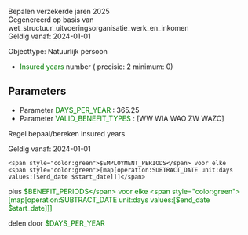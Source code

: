 Bepalen verzekerde jaren 2025 \
Gegenereerd op basis van wet_structuur_uitvoeringsorganisatie_werk_en_inkomen \
Geldig vanaf: 2024-01-01

Objecttype: Natuurlijk persoon
- <span style="color:green">Insured years</span> number ( precisie: 2 minimum: 0) 

## Parameters ##
- Parameter <span style="color:green">DAYS_PER_YEAR</span> : 365.25
- Parameter <span style="color:green">VALID_BENEFIT_TYPES</span> : [WW WIA WAO ZW WAZO]


Regel bepaal/bereken insured years

Geldig vanaf: 2024-01-01


	<span style="color:green">$EMPLOYMENT_PERIODS</span> voor elke 
	<span style="color:green">[map[operation:SUBTRACT_DATE unit:days values:[$end_date $start_date]]]</span>
 plus <span style="color:green">$BENEFIT_PERIODS</span> voor elke 
	<span style="color:green">[map[operation:SUBTRACT_DATE unit:days values:[$end_date $start_date]]]</span>

 delen door <span style="color:green">$DAYS_PER_YEAR</span>


